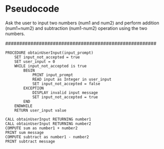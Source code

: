 
# Pseudocode 
Ask the user to input two numbers (num1 and num2) and perform addition (num1+num2) and subtraction (num1-num2) operation using the two numbers.

######################################################
```
PROCEDURE obtainUserInput(input_prompt)
    SET input_not_accepted = true
    SET user_input = 0
    WHILE input_not_accepted is true
        BEGIN
            PRINT input_prompt
            READ input as Integer in user_input
            SET input_not_accepted = false
        EXCEPTION
            DISPLAY invalid input message
            SET input_not_accepted = true
        END
    ENDWHILE
    RETURN user_input value

CALL obtainUserInput RETURNING number1
CALL obtainUserInput RETURNING number2
COMPUTE sum as number1 + number2
PRINT sum message
COMPUTE subtract as number1 - number2
PRINT subtract message
```